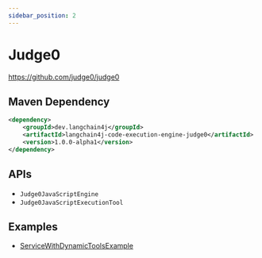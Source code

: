 ```yaml
---
sidebar_position: 2
---
```


# Judge0

https://github.com/judge0/judge0

## Maven Dependency

```xml
<dependency>
    <groupId>dev.langchain4j</groupId>
    <artifactId>langchain4j-code-execution-engine-judge0</artifactId>
    <version>1.0.0-alpha1</version>
</dependency>
```

## APIs

- `Judge0JavaScriptEngine`
- `Judge0JavaScriptExecutionTool`


## Examples

- [ServiceWithDynamicToolsExample](https://github.com/langchain4j/langchain4j-examples/blob/main/other-examples/src/main/java/ServiceWithDynamicToolsExample.java)
